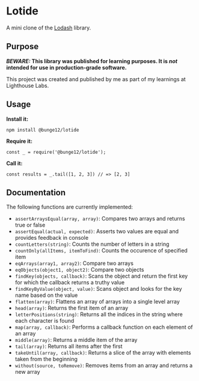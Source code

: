 # Lotide

A mini clone of the [Lodash](https://lodash.com) library.

## Purpose

**_BEWARE:_ This library was published for learning purposes. It is _not_ intended for use in production-grade software.**

This project was created and published by me as part of my learnings at Lighthouse Labs. 

## Usage

**Install it:**

`npm install @bunge12/lotide`

**Require it:**

`const _ = require('@bunge12/lotide');`

**Call it:**

`const results = _.tail([1, 2, 3]) // => [2, 3]`

## Documentation

The following functions are currently implemented:

* `assertArraysEqual(array, array)`: Compares two arrays and returns true or false 
* `assertEqual(actual, expected)`: Asserts two values are equal and provides feedback in console
* `countLetters(string)`: Counts the number of letters in a string 
* `countOnly(allItems, itemToFind)`: Counts the occurence of specified item
* `eqArrays(array1, array2)`: Compare two arrays
* `eqObjects(object1, object2)`: Compare two objects
* `findKey(objects, callback)`: Scans the object and return the first key for which the callback returns a truthy value
* `findKeyByValue(object, value)`: Scans object and looks for the key name based on the value
* `flatten(array)`: Flattens an array of arrays into a single level array
* `head(array)`: Returns the first item of an array
* `letterPositions(string)`: Returns all the indices in the string where each character is found
* `map(array, callback)`: Performs a callback function on each element of an array
* `middle(array)`: Returns a middle item of the array
* `tail(array)`: Returns all items after the first 
* `takeUntil(array, callback)`: Returns a slice of the array with elements taken from the beginning
* `without(source, toRemove)`: Removes items from an array and returns a new array
